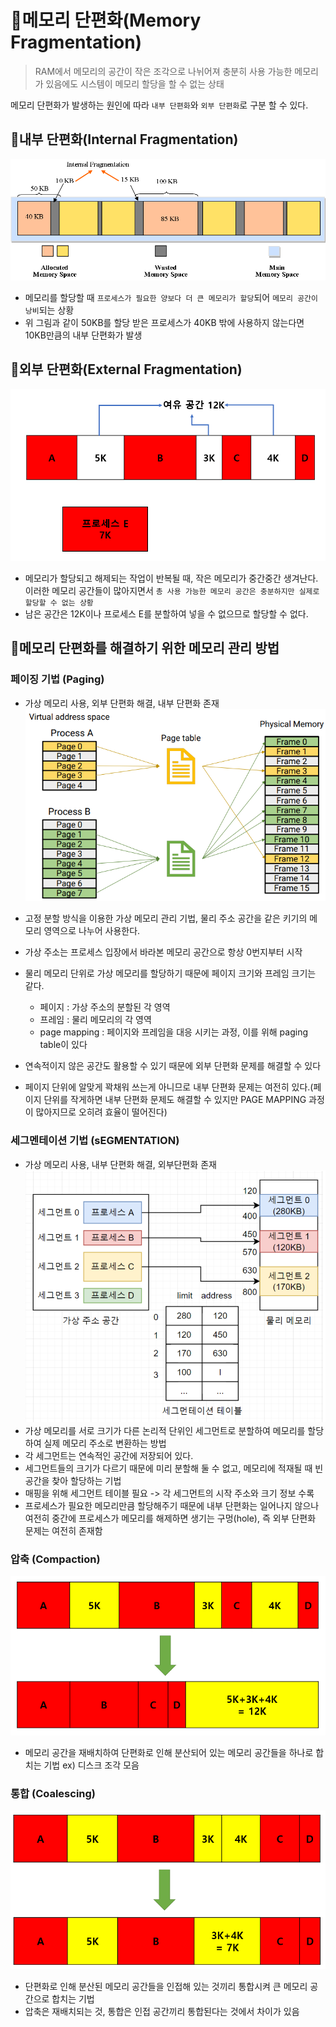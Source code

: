 # 📌메모리 단편화(Memory Fragmentation)
> RAM에서  메모리의 공간이 작은 조각으로 나뉘어져 충분히 사용 가능한 메모리가 있음에도 시스템이 메모리 할당을 할 수 없는 상태

메모리 단편화가 발생하는 원인에 따라 `내부 단편화`와 `외부 단편화`로 구분 할 수 있다.

## 📌내부 단편화(Internal Fragmentation)
![alt text](img/os_fragmentation_01.png)

- 메모리를 할당할 때 `프로세스가 필요한 양보다 더 큰 메모리가 할당`되어 `메모리 공간이 낭비`되는 상황
- 위 그림과 같이 50KB를 할당 받은 프로세스가 40KB 밖에 사용하지 않는다면 10KB만큼의 내부 단편화가 발생

## 📌외부 단편화(External Fragmentation)
![alt text](img/os_fragmentation_02.png)

- 메모리가 할당되고 해제되는 작업이 반복될 때, 작은 메모리가 중간중간 생겨난다. 이러한 메모리 공간들이 많아지면서 `총 사용 가능한 메모리 공간은 충분하지만 실제로 할당할 수 없는 상황`
- 남은 공간은 12K이나 프로세스 E를 분할하여 넣을 수 없으므로 할당할 수 없다.

## 📌메모리 단편화를 해결하기 위한 메모리 관리 방법
### 페이징 기법 (Paging)
- 가상 메모리 사용, 외부 단편화 해결, 내부 단편화 존재
![alt text](img/os_fragmentation_03.png)

- 고정 분할 방식을 이용한 가상 메모리 관리 기법, 물리 주소 공간을 같은 키기의 메모리 영역으로 나누어 사용한다.
- 가상 주소는 프로세스 입장에서 바라본 메모리 공간으로 항상 0번지부터 시작
- 물리 메모리 단위로 가상 메모리를 할당하기 때문에 페이지 크기와 프레임 크기는 같다.
  - 페이지 : 가상 주소의 분할된 각 영역
  - 프레임 : 물리 메모리의 각 영역
  - page mapping : 페이지와 프레임을 대응 시키는 과정, 이를 위해 paging table이 있다
- 연속적이지 않은 공간도 활용할 수 있기 때문에 외부 단편화 문제를 해결할 수 있다
- 페이지 단위에 알맞게 꽉채워 쓰는게 아니므로 내부 단편화 문제는 여전히 있다.(페이지 단위를 작게하면 내부 단편화 문제도 해결할 수 있지만 PAGE MAPPING 과정이 많아지므로 오히려 효율이 떨어진다)

### 세그멘테이션 기법 (sEGMENTATION)
- 가상 메모리 사용, 내부 단편화 해결, 외부단편화 존재
![alt text](img/os_fragmentation_04.png)
- 가상 메모리를 서로 크기가 다른 논리적 단위인 세그먼트로 분할하여 메모리를 할당하여 실제 메모리 주소로 변환하는 방법
- 각 세그먼트는 연속적인 공간에 저장되어 있다.
- 세그먼트들의 크기가 다르기 때문에 미리 분할해 둘 수 없고, 메모리에 적재될 때 빈 공간을 찾아 할당하는 기법
- 매핑을 위해 세그먼트 테이블 필요 -> 각 세그먼트의 시작 주소와 크기 정보 수록
- 프로세스가 필요한 메모리만큼 할당해주기 때문에 내부 단편화는 일어나지 않으나 여전히 중간에 프로세스가 메모리를 해제하면 생기는 구멍(hole), 즉 외부 단편화 문제는 여전히 존재함

### 압축 (Compaction)
![alt text](img/os_fragmentation_05.png)
- 메모리 공간을 재배치하여 단편화로 인해 분산되어 있는 메모리 공간들을 하나로 합치는 기법 ex) 디스크 조각 모음

### 통합 (Coalescing)
![alt text](img/os_fragmentation_06.png)
- 단편화로 인해 분산된 메모리 공간들을 인접해 있는 것끼리 통합시켜 큰 메모리 공간으로 합치는 기법
- 압축은 재배치되는 것, 통합은 인접 공간끼리 통합된다는 것에서 차이가 있음